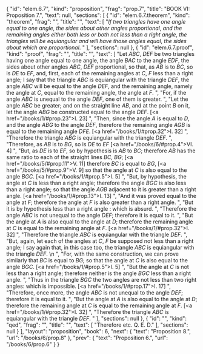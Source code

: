 {
  "id": "elem.6.7",
  "kind": "proposition",
  "frag": "prop.7",
  "title": "BOOK VI: Proposition 7.",
  "text": null,
  "sections": [
    {
      "id": "elem.6.7.theorem",
      "kind": "theorem",
      "frag": "",
      "title": "",
      "text": [
        "<var>If two triangles have one angle equal to one angle</var>, <var>the sides about other angles proportional</var>, <var>and the remaining angles either both less or both not less than a right angle</var>, <var>the triangles will be equiangular and will have those angles equal</var>, <var>the sides about which are proportional</var>. "
      ],
      "sections": null
    },
    {
      "id": "elem.6.7.proof",
      "kind": "proof",
      "frag": "",
      "title": "",
      "text": [
        "Let <var>ABC</var>, <var>DEF</var> be two triangles having one angle equal to one angle, the angle <var>BAC</var> to the angle <var>EDF</var>, the sides about other angles <var>ABC</var>, <var>DEF</var> proportional, so that, as <var>AB</var> is to <var>BC</var>, so is <var>DE</var> to <var>EF</var>, and, first, each of the remaining angles at <var>C</var>, <var>F</var> less than a right angle;  I say that the triangle <var>ABC</var> is equiangular with the triangle <var>DEF</var>, the angle <var>ABC</var> will be equal to the angle <var>DEF</var>, and the remaining angle, namely the angle at <var>C</var>, equal to the remaining angle, the angle at <var>F</var>. ",
        "For, if the angle <var>ABC</var> is unequal to the angle <var>DEF</var>, one of them is greater. ",
        "Let the angle <var>ABC</var> be greater; and on the straight line <var>AB</var>, and at the point <var>B</var> on it, let the angle <var>ABG</var> be constructed equal to the angle <var>DEF</var>. [<a href=\"/books/1/#prop.23\">I. 23</a>] ",
        "Then, since the angle <var>A</var> is equal to <var>D</var>, and the angle <var>ABG</var> to the angle <var>DEF</var>, therefore the remaining angle <var>AGB</var> is equal to the remaining angle <var>DFE</var>. [<a href=\"/books/1/#prop.32\">I. 32</a>] ",
        "Therefore the triangle <var>ABG</var> is equiangular with the triangle <var>DEF</var>. ",
        "Therefore, as <var>AB</var> is to <var>BG</var>, so is <var>DE</var> to <var>EF</var> [<a href=\"/books/6/#prop.4\">VI. 4</a>] ",
        "But, as <var>DE</var> is to <var>EF</var>, so by hypothesis is <var>AB</var> to <var>BC</var>; therefore <var>AB</var> has the same ratio to each of the straight lines <var>BC</var>, <var>BG</var>; [<a href=\"/books/5/#prop.11\">V. 11</a>] therefore <var>BC</var> is equal to <var>BG</var>, [<a href=\"/books/5/#prop.9\">V. 9</a>] so that the angle at <var>C</var> is also equal to the angle <var>BGC</var>. [<a href=\"/books/1/#prop.5\">I. 5</a>] ",
        "But, by hypothesis, the angle at <var>C</var> is less than a right angle; therefore the angle <var>BGC</var> is also less than a right angle; so that the angle <var>AGB</var> adjacent to it is greater than a right angle. [<a href=\"/books/1/#prop.13\">I. 13</a>] ",
        "And it was proved equal to the angle at <var>F</var>; therefore the angle at <var>F</var> is also greater than a right angle. ",
        "But it is by hypothesis less than a right angle : which is absurd. ",
        "Therefore the angle <var>ABC</var> is not unequal to the angle <var>DEF</var>; therefore it is equal to it. ",
        "But the angle at <var>A</var> is also equal to the angle at <var>D</var>; therefore the remaining angle at <var>C</var> is equal to the remaining angle at <var>F</var>. [<a href=\"/books/1/#prop.32\">I. 32</a>] ",
        "Therefore the triangle <var>ABC</var> is equiangular with the triangle <var>DEF</var>. ",
        "But, again, let each of the angles at <var>C</var>, <var>F</var> be supposed not less than a right angle; I say again that, in this case too, the triangle <var>ABC</var> is equiangular with the triangle <var>DEF</var>. \n      ",
        "For, with the same construction, we can prove similarly that <var>BC</var> is equal to <var>BG</var>; so that the angle at <var>C</var> is also equal to the angle <var>BGC</var>. [<a href=\"/books/1/#prop.5\">I. 5</a>] ",
        "But the angle at <var>C</var> is not less than a right angle; therefore neither is the angle <var>BGC</var> less than a right angle. ",
        "Thus in the triangle <var>BGC</var> the two angles are not less than two right angles: which is impossible. [<a href=\"/books/1/#prop.17\">I. 17</a>] ",
        "Therefore, once more, the angle <var>ABC</var> is not unequal to the angle <var>DEF</var>; therefore it is equal to it. ",
        "But the angle at <var>A</var> is also equal to the angle at <var>D</var>; therefore the remaining angle at <var>C</var> is equal to the remaining angle at <var>F</var>. [<a href=\"/books/1/#prop.32\">I. 32</a>] ",
        "Therefore the triangle <var>ABC</var> is equiangular with the triangle <var>DEF</var>. "
      ],
      "sections": null
    },
    {
      "id": "",
      "kind": "qed",
      "frag": "",
      "title": "",
      "text": [
        "Therefore etc. Q. E. D."
      ],
      "sections": null
    }
  ],
  "layout": "proposition",
  "book": 6,
  "next": {
    "text": "Proposition 8.",
    "url": "/books/6/prop.8"
  },
  "prev": {
    "text": "Proposition 6.",
    "url": "/books/6/prop.6"
  }
}
